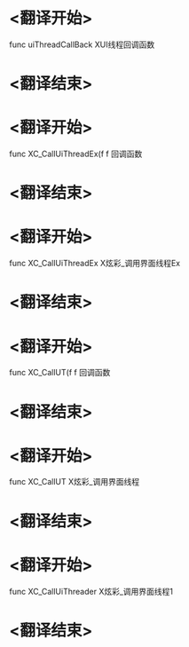 
# <翻译开始>
func uiThreadCallBack
XUI线程回调函数
# <翻译结束>


# <翻译开始>
func XC_CallUiThreadEx(f f
回调函数
# <翻译结束>

# <翻译开始>
func XC_CallUiThreadEx
X炫彩_调用界面线程Ex
# <翻译结束>


# <翻译开始>
func XC_CallUT(f f
回调函数
# <翻译结束>

# <翻译开始>
func XC_CallUT
X炫彩_调用界面线程
# <翻译结束>


# <翻译开始>
func XC_CallUiThreader
X炫彩_调用界面线程1
# <翻译结束>

